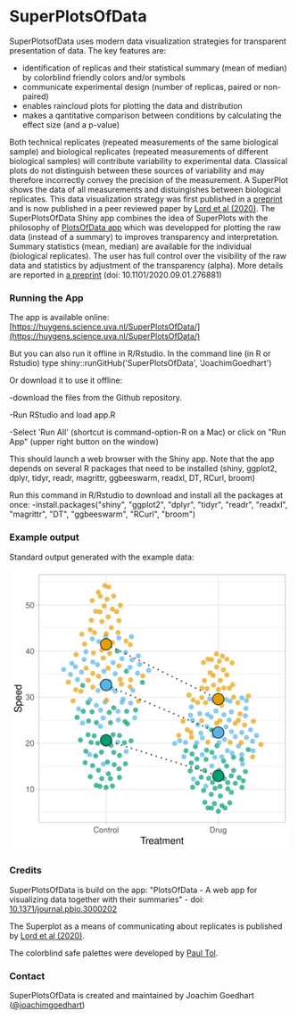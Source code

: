 # SuperPlotsOfData
 
SuperPlotsofData uses modern data visualization strategies for transparent presentation of data. The key features are:
* identification of replicas and their statistical summary (mean of median) by colorblind friendly colors and/or symbols
* communicate experimental design (number of replicas, paired or non-paired)
* enables raincloud plots for plotting the data and distribution
* makes a qantitative comparison between conditions by calculating the effect size (and a p-value)

Both technical replicates (repeated measurements of the same biological sample) and biological replicates (repeated measurements of different biological samples) will contribute variability to experimental data. Classical plots do not distinguish between these sources of variability and may therefore incorrectly convey the precision of the measurement. A SuperPlot shows the data of all measurements and distuingishes between biological replicates. This data visualization strategy was first published in a [preprint](https://arxiv.org/abs/1911.03509) and is now published in a peer reviewed paper by [Lord et al (2020)](https://doi.org/10.1083/jcb.202001064).
The SuperPlotsOfData Shiny app combines the idea of SuperPlots with the philosophy of [PlotsOfData app](https://huygens.science.uva.nl/PlotsOfData/) which was developped for plotting the raw data (instead of a summary) to improves transparency and interpretation. Summary statistics (mean, median) are available for the individual (biological replicates). The user has full control over the visibility of the raw data and statistics by adjustment of the transparency (alpha). More details are reported in [a preprint](https://doi.org/10.1101/2020.09.01.276881) (doi: 10.1101/2020.09.01.276881)

### Running the App

The app is available online: [https://huygens.science.uva.nl/SuperPlotsOfData/](https://huygens.science.uva.nl/SuperPlotsOfData/)

But you can also run it offline in R/Rstudio. In the command line (in R or Rstudio) type
shiny::runGitHub('SuperPlotsOfData', 'JoachimGoedhart')

Or download it to use it offline:

-download the files from the Github repository.

-Run RStudio and load app.R

-Select 'Run All' (shortcut is command-option-R on a Mac) or click on "Run App" (upper right button on the window)

This should launch a web browser with the Shiny app.
Note that the app depends on several R packages that need to be installed (shiny, ggplot2, dplyr, tidyr, readr, magrittr, ggbeeswarm, readxl, DT, RCurl, broom)

Run this command in R/Rstudio to download and install all the packages at once:
-install.packages("shiny", "ggplot2", "dplyr", "tidyr", "readr", "readxl", "magrittr", "DT", "ggbeeswarm", "RCurl", "broom")


### Example output

Standard output generated with the example data:

![alt text](https://github.com/JoachimGoedhart/SuperPlotsOfData/blob/master/SuperPlotsOfData.png "Output")

### Credits

<p>SuperPlotsOfData is build on the app: "PlotsOfData - A web app for visualizing data together with their summaries" - doi: <a href="https://doi.org/10.1371/journal.pbio.3000202">10.1371/journal.pbio.3000202</a></br>

The Superplot as a means of communicating about replicates is published by [Lord et al (2020)](https://doi.org/10.1083/jcb.202001064).
</br>
  

The colorblind safe palettes were developed by <a href="https://personal.sron.nl/~pault/">Paul Tol</a>.</p>

### Contact

SuperPlotsOfData is created and maintained by Joachim Goedhart ([@joachimgoedhart](https://twitter.com/joachimgoedhart))
